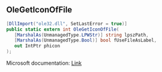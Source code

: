 ## OleGetIconOfFile

```csharp
[DllImport("ole32.dll", SetLastError = true)]
public static extern int OleGetIconOfFile(
   [MarshalAs(UnmanagedType.LPWStr)] string lpszPath,
   [MarshalAs(UnmanagedType.Bool)] bool fUseFileAsLabel,
   out IntPtr phicon
);
```

Microsoft documentation: [Link](https://docs.microsoft.com/en-us/windows/win32/api/ole2/nf-ole2-olegeticonoffile)
